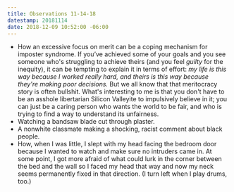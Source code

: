 ```yaml
---
title: Observations 11-14-18
datestamp: 20181114
date: 2018-12-09 10:52:00 -06:00
---
```


- How an excessive focus on merit can be a coping mechanism for imposter syndrome. If you’ve achieved some of your goals and you see someone who's struggling to achieve theirs (and you feel *guilty* for the inequity), it can be tempting to explain it in terms of effort: *my life is this way because I worked really hard, and theirs is this way because they're making poor decisions.* But we all know that that meritocracy story is often bullshit. What's interesting to me is that you don't have to be an asshole libertarian Silicon Valleyite to impulsively believe in it; you can just be a caring person who wants the world to be fair, and who is trying to find a way to understand its unfairness.
- Watching a bandsaw blade cut through plaster.
- A nonwhite classmate making a shocking, racist comment about black people.
- How, when I was little, I slept with my head facing the bedroom door because I wanted to watch and make sure no intruders came in. At some point, I got more afraid of what could lurk in the corner between the bed and the wall so I faced my head that way and now my neck seems permanently fixed in that direction. (I turn left when I play drums, too.)

